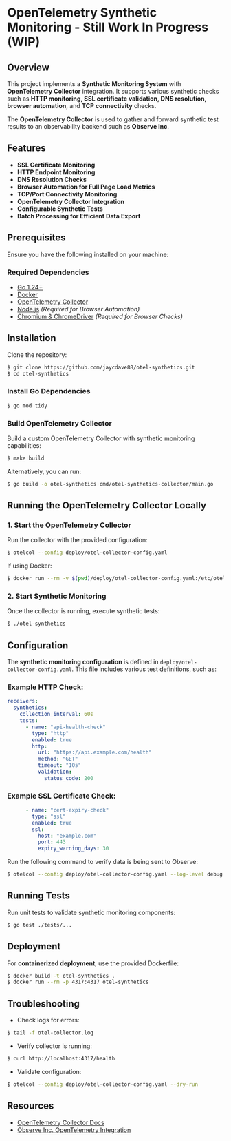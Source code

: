 # OpenTelemetry Synthetic Monitoring - Still Work In Progress (WIP)

## Overview
This project implements a **Synthetic Monitoring System** with **OpenTelemetry Collector** integration. It supports various synthetic checks such as **HTTP monitoring, SSL certificate validation, DNS resolution, browser automation**, and **TCP connectivity** checks.

The **OpenTelemetry Collector** is used to gather and forward synthetic test results to an observability backend such as **Observe Inc**.

## Features
- **SSL Certificate Monitoring**
- **HTTP Endpoint Monitoring**
- **DNS Resolution Checks**
- **Browser Automation for Full Page Load Metrics**
- **TCP/Port Connectivity Monitoring**
- **OpenTelemetry Collector Integration**
- **Configurable Synthetic Tests**
- **Batch Processing for Efficient Data Export**

## Prerequisites
Ensure you have the following installed on your machine:

### Required Dependencies
- [Go 1.24+](https://go.dev/doc/install)
- [Docker](https://www.docker.com/get-started)
- [OpenTelemetry Collector](https://opentelemetry.io/docs/collector/getting-started/)
- [Node.js](https://nodejs.org/en) *(Required for Browser Automation)*
- [Chromium & ChromeDriver](https://www.chromium.org/getting-involved/download-chromium/) *(Required for Browser Checks)*

## Installation
Clone the repository:
```sh
$ git clone https://github.com/jaycdave88/otel-synthetics.git
$ cd otel-synthetics
```

### Install Go Dependencies
```sh
$ go mod tidy
```

### Build OpenTelemetry Collector
Build a custom OpenTelemetry Collector with synthetic monitoring capabilities:
```sh
$ make build
```

Alternatively, you can run:
```sh
$ go build -o otel-synthetics cmd/otel-synthetics-collector/main.go
```

## Running the OpenTelemetry Collector Locally

### 1. Start the OpenTelemetry Collector
Run the collector with the provided configuration:
```sh
$ otelcol --config deploy/otel-collector-config.yaml
```

If using Docker:
```sh
$ docker run --rm -v $(pwd)/deploy/otel-collector-config.yaml:/etc/otel/config.yaml otel/opentelemetry-collector --config /etc/otel/config.yaml
```

### 2. Start Synthetic Monitoring
Once the collector is running, execute synthetic tests:
```sh
$ ./otel-synthetics
```

## Configuration
The **synthetic monitoring configuration** is defined in `deploy/otel-collector-config.yaml`. This file includes various test definitions, such as:

### Example HTTP Check:
```yaml
receivers:
  synthetics:
    collection_interval: 60s
    tests:
      - name: "api-health-check"
        type: "http"
        enabled: true
        http:
          url: "https://api.example.com/health"
          method: "GET"
          timeout: "10s"
          validation:
            status_code: 200
```

### Example SSL Certificate Check:
```yaml
      - name: "cert-expiry-check"
        type: "ssl"
        enabled: true
        ssl:
          host: "example.com"
          port: 443
          expiry_warning_days: 30
```


Run the following command to verify data is being sent to Observe:
```sh
$ otelcol --config deploy/otel-collector-config.yaml --log-level debug
```

## Running Tests
Run unit tests to validate synthetic monitoring components:
```sh
$ go test ./tests/...
```

## Deployment
For **containerized deployment**, use the provided Dockerfile:
```sh
$ docker build -t otel-synthetics .
$ docker run --rm -p 4317:4317 otel-synthetics
```

## Troubleshooting
- Check logs for errors:
```sh
$ tail -f otel-collector.log
```
- Verify collector is running:
```sh
$ curl http://localhost:4317/health
```
- Validate configuration:
```sh
$ otelcol --config deploy/otel-collector-config.yaml --dry-run
```

## Resources
- [OpenTelemetry Collector Docs](https://opentelemetry.io/docs/collector/custom-collector/)
- [Observe Inc. OpenTelemetry Integration](https://docs.observeinc.com/en/latest/integrations/opentelemetry/)

